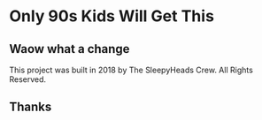 # Only 90s Kids Will Get This

## Waow what a change



This project was built in 2018 by The SleepyHeads Crew. All Rights Reserved.

## Thanks

